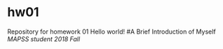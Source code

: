 # hw01
Repository for homework 01
Hello world!
#A Brief Introduction of Myself
*MAPSS student*
_2018 Fall_
